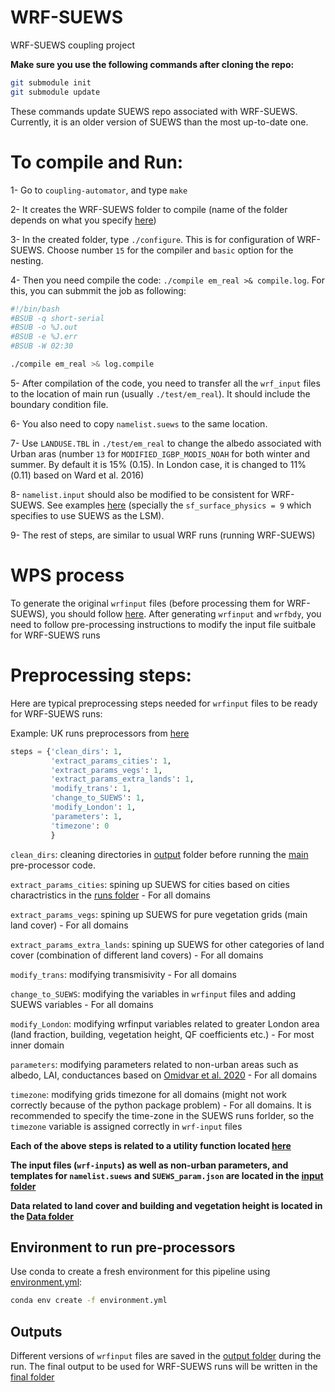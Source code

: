 # WRF-SUEWS

WRF-SUEWS coupling project

**Make sure you use the following commands after cloning the repo:**

``` bash
git submodule init
git submodule update
```
These commands update SUEWS repo associated with WRF-SUEWS. Currently, it is an older version of SUEWS than the most up-to-date one.

# To compile and Run:
1- Go to `coupling-automator`, and type `make`

2- It creates the WRF-SUEWS folder to compile (name of the folder depends on what you specify [here](https://github.com/Urban-Meteorology-Reading/WRF-SUEWS/blob/50dba67f3a66cfee296d7c4de88d3f52353b13cd/coupling-automator/automate_main.py#L57))

3- In the created folder, type `./configure`. This is for configuration of WRF-SUEWS. Choose number `15` for the compiler and `basic` option for the nesting.

4- Then you need compile the code: `./compile em_real >& compile.log`. For this, you can submmit the job as following:

```bash
#!/bin/bash 
#BSUB -q short-serial 
#BSUB -o %J.out 
#BSUB -e %J.err 
#BSUB -W 02:30

./compile em_real >& log.compile

```
5- After compilation of the code, you need to transfer all the `wrf_input` files to the location of main run (usually `./test/em_real`). It should include the boundary condition file.

6- You also need to copy `namelist.suews` to the same location.

7- Use `LANDUSE.TBL` in `./test/em_real` to change the albedo associated with Urban aras (number `13` for `MODIFIED_IGBP_MODIS_NOAH` for both winter and summer. By default it is 15% (0.15). In London case, it is changed to 11%(0.11) based on Ward et al. 2016)

8- `namelist.input` should also be modified to be consistent for WRF-SUEWS. See examples [here](https://github.com/Urban-Meteorology-Reading/WRF-SUEWS/tree/master/input-processor/namelist_example/UK) (specially the `sf_surface_physics = 9` which specifies to use SUEWS as the LSM).

9- The rest of steps, are similar to usual WRF runs (running WRF-SUEWS)

# WPS process

To generate the original `wrfinput` files (before processing them for WRF-SUEWS), you should follow [here](https://www2.mmm.ucar.edu/wrf/OnLineTutorial/CASES/JAN00/index.php). After generating `wrfinput` and `wrfbdy`, you need to follow pre-processing instructions to modify the input file suitbale for WRF-SUEWS runs


# Preprocessing steps:

Here are typical preprocessing steps needed for `wrfinput` files to be ready for WRF-SUEWS runs:

Example: UK runs preprocessors from [here](https://github.com/Urban-Meteorology-Reading/WRF-SUEWS/blob/2dcfb9bb5f208c3a0e39c1ad0d6bb3d283a88eee/input-processor/pre-processor-UK/WRF-SUEWS-preprocessor-UK.py#L11-L21)

```python
steps = {'clean_dirs': 1,
         'extract_params_cities': 1,
         'extract_params_vegs': 1,
         'extract_params_extra_lands': 1,
         'modify_trans': 1,
         'change_to_SUEWS': 1,
         'modify_London': 1,
         'parameters': 1,
         'timezone': 0
         }
```

`clean_dirs`: cleaning directories in [output](https://github.com/Urban-Meteorology-Reading/WRF-SUEWS/tree/master/input-processor/pre-processor-UK/output) folder before running the [main](https://github.com/Urban-Meteorology-Reading/WRF-SUEWS/blob/master/input-processor/pre-processor-UK/WRF-SUEWS-preprocessor-UK.py) pre-processor code.

`extract_params_cities`: spining up SUEWS for cities  based on cities charactristics in the [runs folder](https://github.com/Urban-Meteorology-Reading/WRF-SUEWS/tree/master/input-processor/pre-processor-UK/runs) - For all domains

`extract_params_vegs`: spining up SUEWS for pure vegetation grids (main land cover) - For all domains

`extract_params_extra_lands`: spining up SUEWS for other categories of land cover (combination of different land covers) - For all domains

`modify_trans`: modifying transmisivity - For all domains

`change_to_SUEWS`: modifying the variables in `wrfinput` files and adding SUEWS variables - For all domains

`modify_London`: modifying wrfinput variables related to greater London area (land fraction, building, vegetation height, QF coefficients etc.) - For most inner domain

`parameters`: modifying parameters related to non-urban areas such as albedo, LAI, conductances based on [Omidvar et al. 2020](https://gmd.copernicus.org/preprints/gmd-2020-148/) - For all domains

`timezone`: modifying grids timezone for all domains (might not work correctly because of the python package problem) - For all domains. It is recommended to specify the time-zone in the SUEWS runs forlder, so the `timezone` variable is assigned correctly in `wrf-input` files


**Each of the above steps is related to a utility function located [here](https://github.com/Urban-Meteorology-Reading/WRF-SUEWS/tree/master/input-processor/pre-processor-UK/utility)**

**The input files (`wrf-inputs`) as well as non-urban parameters, and templates for `namelist.suews` and `SUEWS_param.json` are located in the [input folder](https://github.com/Urban-Meteorology-Reading/WRF-SUEWS/tree/master/input-processor/pre-processor-UK/input)**

**Data related to land cover and building and vegetation height is located in the [Data folder](https://github.com/Urban-Meteorology-Reading/WRF-SUEWS/tree/master/input-processor/pre-processor-UK/data)**

## Environment to run pre-processors
Use conda to create a fresh environment for this pipeline using [environment.yml](https://github.com/Urban-Meteorology-Reading/WRF-SUEWS/blob/master/input-processor/pre-processor-UK/environment.yml):

```bash
conda env create -f environment.yml
```
## Outputs
 Different versions of `wrfinput` files are saved in the [output folder](https://github.com/Urban-Meteorology-Reading/WRF-SUEWS/tree/master/input-processor/pre-processor-UK/output) during the run. The final output to be used for WRF-SUEWS runs will be written in the [final folder](https://github.com/Urban-Meteorology-Reading/WRF-SUEWS/tree/master/input-processor/pre-processor-UK/output/final)
